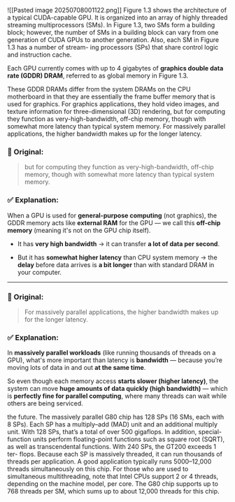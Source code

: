 ![[Pasted image 20250708001122.png]]
Figure 1.3 shows the architecture of a typical CUDA-capable GPU. It is
organized into an array of highly threaded streaming multiprocessors
(SMs). In Figure 1.3, two SMs form a building block; however, the number
of SMs in a building block can vary from one generation of CUDA GPUs
to another generation. Also, each SM in Figure 1.3 has a number of stream-
ing processors (SPs) that share control logic and instruction cache.

Each GPU currently comes with up to 4 gigabytes of **graphics double data rate
(GDDR) DRAM**, referred to as global memory in Figure 1.3.

These GDDR DRAMs differ from the system DRAMs on the CPU motherboard in that
they are essentially the frame buffer memory that is used for graphics.
For graphics applications, they hold video images, and texture information
for three-dimensional (3D) rendering, but for computing they function
as very-high-bandwidth, off-chip memory, though with somewhat more
latency than typical system memory. For massively parallel applications,
the higher bandwidth makes up for the longer latency.

### 🔸 Original:

> but for computing they function as very-high-bandwidth, off-chip memory, though with somewhat more latency than typical system memory.

### ✅ Explanation:

When a GPU is used for **general-purpose computing** (not graphics), the GDDR memory acts like **external RAM** for the GPU — we call this **off-chip memory** (meaning it's not on the GPU chip itself).

- It has **very high bandwidth** → it can transfer **a lot of data per second**.
    
- But it has **somewhat higher latency** than CPU system memory → the **delay** before data arrives is **a bit longer** than with standard DRAM in your computer.
    

---

### 🔸 Original:

> For massively parallel applications, the higher bandwidth makes up for the longer latency.

### ✅ Explanation:

In **massively parallel workloads** (like running thousands of threads on a GPU), what's more important than latency is **bandwidth** — because you’re moving lots of data in and out **at the same time**.

So even though each memory access **starts slower (higher latency)**, the system can move **huge amounts of data quickly (high bandwidth)** — which is **perfectly fine for parallel computing**, where many threads can wait while others are being serviced.

the future.
The massively parallel G80 chip has 128 SPs (16 SMs, each with 8 SPs).
Each SP has a multiply–add (MAD) unit and an additional multiply unit.
With 128 SPs, that’s a total of over 500 gigaflops. In addition, special-
function units perform floating-point functions such as square root (SQRT),
as well as transcendental functions. With 240 SPs, the GT200 exceeds 1 ter-
flops. Because each SP is massively threaded, it can run thousands of
threads per application. A good application typically runs 5000–12,000
threads simultaneously on this chip. For those who are used to simultaneous
multithreading, note that Intel CPUs support 2 or 4 threads, depending on
the machine model, per core. The G80 chip supports up to 768 threads
per SM, which sums up to about 12,000 threads for this chip.